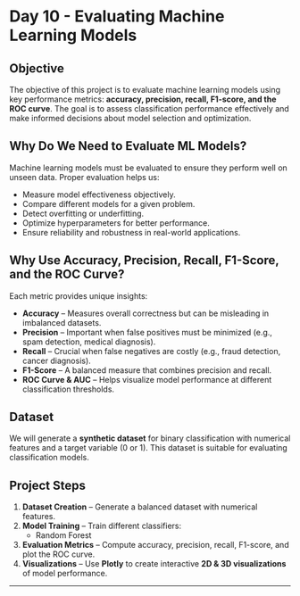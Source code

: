 # Day 10 - Evaluating Machine Learning Models

## **Objective**
The objective of this project is to evaluate machine learning models using key performance metrics: **accuracy, precision, recall, F1-score, and the ROC curve**. The goal is to assess classification performance effectively and make informed decisions about model selection and optimization.

## **Why Do We Need to Evaluate ML Models?**
Machine learning models must be evaluated to ensure they perform well on unseen data. Proper evaluation helps us:
- Measure model effectiveness objectively.
- Compare different models for a given problem.
- Detect overfitting or underfitting.
- Optimize hyperparameters for better performance.
- Ensure reliability and robustness in real-world applications.

## **Why Use Accuracy, Precision, Recall, F1-Score, and the ROC Curve?**
Each metric provides unique insights:
- **Accuracy** – Measures overall correctness but can be misleading in imbalanced datasets.
- **Precision** – Important when false positives must be minimized (e.g., spam detection, medical diagnosis).
- **Recall** – Crucial when false negatives are costly (e.g., fraud detection, cancer diagnosis).
- **F1-Score** – A balanced measure that combines precision and recall.
- **ROC Curve & AUC** – Helps visualize model performance at different classification thresholds.

## **Dataset**
We will generate a **synthetic dataset** for binary classification with numerical features and a target variable (0 or 1). This dataset is suitable for evaluating classification models.

## **Project Steps**
1. **Dataset Creation** – Generate a balanced dataset with numerical features.
2. **Model Training** – Train different classifiers:
   - Random Forest
3. **Evaluation Metrics** – Compute accuracy, precision, recall, F1-score, and plot the ROC curve.
4. **Visualizations** – Use **Plotly** to create interactive **2D & 3D visualizations** of model performance.

---

